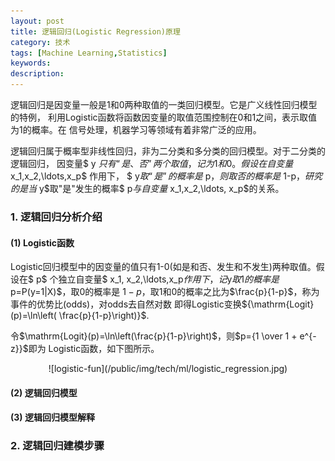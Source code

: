 ```yaml
---
layout: post
title: 逻辑回归(Logistic Regression)原理
category: 技术
tags: [Machine Learning,Statistics]
keywords: 
description: 
---
```




逻辑回归是因变量一般是1和0两种取值的一类回归模型。它是广义线性回归模型的特例，
利用Logistic函数将函数因变量的取值范围控制在0和1之间，表示取值为1的概率。在
信号处理，机器学习等领域有着非常广泛的应用。  

<script type="text/x-mathjax-config">
  MathJax.Hub.Config({tex2jax: {inlineMath: [['$','$'], ['$','$']]}});
</script>
<script type="text/javascript" src="http://cdn.mathjax.org/mathjax/latest/MathJax.js?config=default">
</script>



逻辑回归属于概率型非线性回归，非为二分类和多分类的回归模型。对于二分类的逻辑回归，
因变量$ y $只有“是、否”两个取值，记为1和0。假设在自变量$ x\_1,x\_2,\ldots,x\_p$ 作用下，
$ y$取“是”的概率是$ p$，则取否的概率是$ 1-p$，研究的是当$ y$取"是"发生的概率$ p$与
自变量$ x\_1,x\_2,\ldots, x\_p$的关系。


### 1. 逻辑回归分析介绍  

#### (1) Logistic函数  

Logistic回归模型中的因变量的值只有1-0(如是和否、发生和不发生)两种取值。假设在$ p$
个独立自变量$ x\_1, x\_2,\ldots,x\_p$作用下，记$y$取1的概率是$ p=P(y=1|X)$，取0的概率是
$1-p$，取1和0的概率之比为$\frac{p}{1-p}$，称为事件的优势比(odds)，对odds去自然对数
即得Logistic变换${\mathrm{Logit}(p)=\ln\left( \frac{p}{1-p}\right)}$.  


令$\mathrm{Logit}(p)=\ln\left(\frac{p}{1-p}\right)$，则$p={1 \over 1 + e^{-z}}$即为
Logistic函数，如下图所示。
<center>
![logistic-fun](/public/img/tech/ml/logistic_regression.jpg)
</center>







#### (2) 逻辑回归模型




#### (3) 逻辑回归模型解释




### 2. 逻辑回归建模步骤


